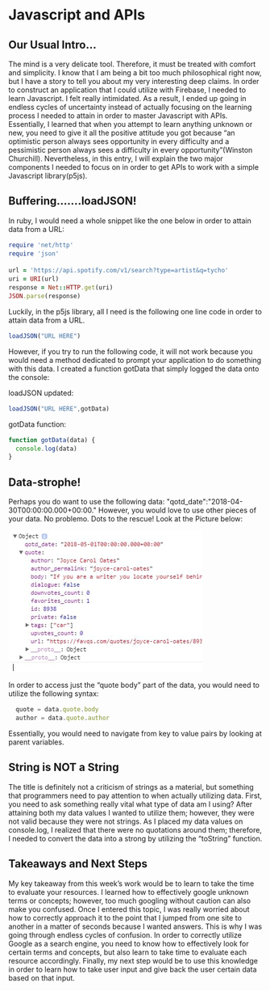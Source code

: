 # Javascript and APIs 

## Our Usual Intro…
The mind is a very delicate tool. Therefore, it must be treated with comfort and simplicity. I know that I am being a bit too much philosophical right now, but I have a story to tell you about my very interesting deep claims. In order to construct an application that I could utilize with Firebase, I needed to learn Javascript. I felt really intimidated. As a result, I ended up going in endless cycles of uncertainty instead of actually focusing on the learning process I needed to attain in order to master Javascript with APIs. Essentially, I learned that when you attempt to learn anything unknown or new, you need to give it all the positive attitude you got because “an optimistic person always sees opportunity in every difficulty and a pessimistic person always sees a difficulty in every opportunity”(Winston Churchill). Nevertheless, in this entry, I will explain the two major components I needed to focus on in order to get APIs to work with a simple Javascript library(p5js).   

## Buffering…….loadJSON!
In ruby, I would need a whole snippet like the one below in order to attain data from a URL: 

``` ruby
require 'net/http'
require 'json'

url = 'https://api.spotify.com/v1/search?type=artist&q=tycho'
uri = URI(url)
response = Net::HTTP.get(uri)
JSON.parse(response)
```

Luckily, in the p5js library, all I need is the following one line code in order to attain data from a URL. 


``` javascript
loadJSON("URL HERE")
```

However, if you try to run the following code, it will not work because you would need a method dedicated to prompt your application to do something with this data. I created a function gotData that simply logged the data onto the console:

loadJSON updated: 
``` javascript
loadJSON("URL HERE",gotData)
```

gotData function:
``` javascript
function gotData(data) {
  console.log(data)
}
```

## Data-strophe!
Perhaps you do want to use the following data: "qotd_date":"2018-04-30T00:00:00.000+00:00." However, you would love to use other pieces of your data. No problemo. Dots to the rescue!
Look at the Picture below:

<img src="../images/loadjson.JPG"/>

In order to access just the “quote body” part of the data, you would need to utilize the following syntax: 
``` javascript
  quote = data.quote.body
  author = data.quote.author
```

Essentially, you would need to navigate from key to value pairs by looking at parent variables.
## String is NOT a String
The title is definitely not a criticism of strings as a material, but something that programmers need to pay attention to when actually utilizing data. First, you need to ask something really vital what type of data am I using? After attaining both my data values I wanted to utilize them; however, they were not valid because they were not strings. As I placed my data values on console.log, I realized that there were no quotations around them; therefore, I needed to convert the data into a strong by utilizing the “toString” function.
## Takeaways and Next Steps
My key takeaway from this week’s work would be to learn to take the time to evaluate your resources. I learned how to effectively google unknown terms or concepts; however, too much googling without caution can also make you confused. Once I entered this topic, I was really worried about how to correctly approach it to the point that I jumped from one site to another in a matter of seconds because I wanted answers. This is why I was going through endless cycles of confusion. In order to correctly utilize Google as a search engine, you need to know how to effectively look for certain terms and concepts, but also learn to take time to evaluate each resource accordingly. Finally, my next step would be to use this knowledge in order to learn how to take user input and give back the user certain data based on that input.

